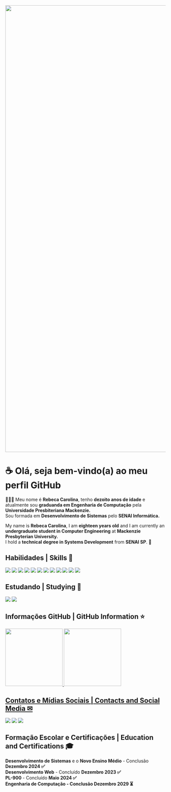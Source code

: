 <img src="https://user-images.githubusercontent.com/35267447/206916906-9bfb66d9-c419-44c2-908a-4885e610425f.gif" min-width="1400px" max-width="1400px" width="1400px" align="center">

<h1> ☕ Olá, seja bem-vindo(a) ao meu perfil GitHub</h1>



<div>

👩🏻‍💻 Meu nome é <strong>Rebeca Carolina</strong>, tenho <strong>dezoito anos de idade</strong> e atualmente sou <strong>graduanda em Engenharia de Computação</strong> pela <strong>Universidade Presbiteriana Mackenzie.</strong><br>
Sou formada em <strong>Desenvolvimento de Sistemas</strong> pelo <strong>SENAI Informática.</strong>


My name is <strong>Rebeca Carolina</strong>, I am <strong>eighteen years old</strong> and I am currently an <strong>undergraduate student in Computer Engineering</strong> at <strong>Mackenzie Presbyterian University.</strong>
<br>
I hold a <strong>technical degree in Systems Development</strong> from <strong>SENAI SP</strong>. 🚀


<h2>Habilidades | Skills 🥇 </h2> 

<div>
  <img src="https://img.shields.io/badge/Figma-821B47?style=for-the-badge&logo=figma&logoColor=white" />
  <img src="https://img.shields.io/badge/Git-A52A2A?style=for-the-badge&logo=git&logoColor=white" />
  <img src="https://img.shields.io/badge/HTML5-E34F26?style=for-the-badge&logo=html5&logoColor=white" />
  <img src="https://img.shields.io/badge/CSS3-1572B6?style=for-the-badge&logo=css3&logoColor=white" />
  <img src="https://img.shields.io/badge/C%23-239120?style=for-the-badge&logo=c-sharp&logoColor=white" />
  <img src="https://img.shields.io/badge/Node.js-43853D?style=for-the-badge&logo=node.js&logoColor=white" />
  <img src="https://img.shields.io/badge/.NET-5C2D91?style=for-the-badge&logo=.net&logoColor=white" />
  <img src="https://img.shields.io/badge/Microsoft_SQL_Server-CC2927?style=for-the-badge&logo=microsoft-sql-server&logoColor=white" />
  <img src="https://img.shields.io/badge/JavaScript-F7DF1E?style=for-the-badge&logo=javascript&logoColor=black" />
  <img src="https://img.shields.io/badge/react-%2320232a.svg?style=for-the-badge&logo=react&logoColor=%2361DAFB"/> 
  <img src="https://img.shields.io/badge/React_Native-20232A?style=for-the-badge&logo=react&logoColor=61DAFB" />
  <img src = "https://img.shields.io/badge/MongoDB-4EA94B?style=for-the-badge&logo=mongodb&logoColor=white" /> 
  
</div>

<h2>Estudando | Studying 🧠</h2>

<div>

<img src="https://img.shields.io/badge/Python-14354C?style=for-the-badge&logo=python&logoColor=white" />
<img src="https://img.shields.io/badge/java-%23ED8B00.svg?style=for-the-badge&logo=openjdk&logoColor=white"/>
</div>

<h2>Informações GitHub | GitHub Information ⭐</h2> 
  
</div>

  <a href="https://github.com/rebecarolinax">

<img height="180em" src="https://github-readme-stats.vercel.app/api?username=rebecarolinax&show_icons=true&count_private=true&ring_color=3c096c&title_color=3c096c&icon_color=3c096c&rank-circle_color=3c096c&text_color=ffffff&bg_color=000000"/> 
<img height="180em" src="https://github-readme-stats.vercel.app/api/top-langs/?username=rebecarolinax&layout=compact&title_color=3c096c&text_color=ffffff&bg_color=000000" />
</div>



<h2>Contatos e Mídias Sociais | Contacts and Social Media ✉</h2> 

<a href = "mailto:contato@rebecacarolina75@gmail.com"><img loading="lazy" src="https://img.shields.io/badge/Gmail-D14836?style=for-the-badge&logo=gmail&logoColor=white" target="_blank"></a>
<a href="https://instagram.com/rebecacarolinax" target="_blank"><img src="https://img.shields.io/badge/-Instagram-%23E4405F?style=for-the-badge&logo=instagram&logoColor=white" target="_blank"></a>
<a href="https://www.linkedin.com/in/rebecarolinax" target="_blank"><img src="https://img.shields.io/badge/-LinkedIn-%230077B5?style=for-the-badge&logo=linkedin&logoColor=white" target="_blank"></a>



<h2>Formação Escolar e Certificações | Education and Certifications 🎓</h2> 
  
<strong>Desenvolvimento de Sistemas</strong> e o <strong>Novo Ensino Médio</strong> - Conclusão <strong>Dezembro 2024 ✅</strong><br>
<strong>Desenvolvimento Web</strong> - Concluído <strong>Dezembro 2023 ✅</strong><br>
<strong>PL-900</strong> - Concluído <strong>Maio 2024 ✅<strong><br>
<strong>Engenharia de Computação</strong> - Conclusão <strong>Dezembro 2029 ⏳</strong>

 


